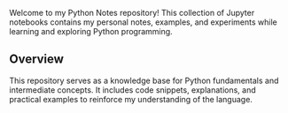 
Welcome to my Python Notes repository! This collection of Jupyter notebooks contains my personal notes, examples, and experiments while learning and exploring Python programming.

## Overview
This repository serves as a knowledge base for Python fundamentals and intermediate concepts. It includes code snippets, explanations, and practical examples to reinforce my understanding of the language.

